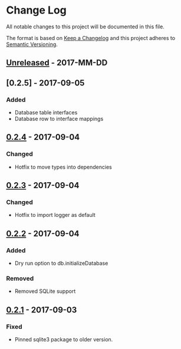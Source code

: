 # Change Log

All notable changes to this project will be documented in this file.

The format is based on [Keep a Changelog](http://keepachangelog.com/en/1.0.0/)
and this project adheres to [Semantic Versioning](http://semver.org/spec/v2.0.0.html).

## [Unreleased] - 2017-MM-DD

## [0.2.5] - 2017-09-05
### Added
- Database table interfaces
- Database row to interface mappings

## [0.2.4] - 2017-09-04
### Changed
- Hotfix to move types into dependencies

## [0.2.3] - 2017-09-04
### Changed
- Hotfix to import logger as default

## [0.2.2] - 2017-09-04
### Added
- Dry run option to db.initializeDatabase
### Removed
- Removed SQLite support

## [0.2.1] - 2017-09-03
### Fixed
- Pinned sqlite3 package to older version.

[Unreleased]: https://github.com/siggame/colisee-lib/compare/v0.2.1...HEAD
[0.2.4]: https://github.com/siggame/colisee-lib/compare/v0.2.3...v0.2.4
[0.2.3]: https://github.com/siggame/colisee-lib/compare/v0.2.2...v0.2.3
[0.2.2]: https://github.com/siggame/colisee-lib/compare/v0.2.1...v0.2.2
[0.2.1]: https://github.com/siggame/colisee-lib/compare/v0.0.0...v0.2.1